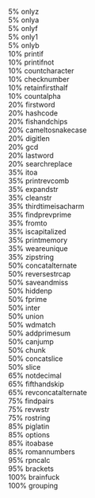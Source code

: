 5% onlyz  
5% onlya  
5% onlyf  
5% only1  
5% onlyb  
10% printif  
10% printifnot  
10% countcharacter  
10% checknumber  
10% retainfirsthalf  
10% countalpha  
20% firstword  
20% hashcode  
20% fishandchips  
20% cameltosnakecase  
20% digitlen  
20% gcd  
20% lastword  
20% searchreplace  
35% itoa  
35% printrevcomb  
35% expandstr  
35% cleanstr  
35% thirdtimeisacharm  
35% findprevprime  
35% fromto  
35% iscapitalized  
35% printmemory  
35% weareunique  
35% zipstring  
50% concatalternate  
50% reversestrcap  
50% saveandmiss  
50% hiddenp  
50% fprime  
50% inter  
50% union  
50% wdmatch  
50% addprimesum  
50% canjump  
50% chunk  
50% concatslice  
50% slice  
65% notdecimal  
65% fifthandskip  
65% revconcatalternate  
75% findpairs  
75% revwstr  
75% rostring  
85% piglatin  
85% options  
85% itoabase  
85% romannumbers  
95% rpncalc  
95% brackets  
100% brainfuck  
100% grouping  